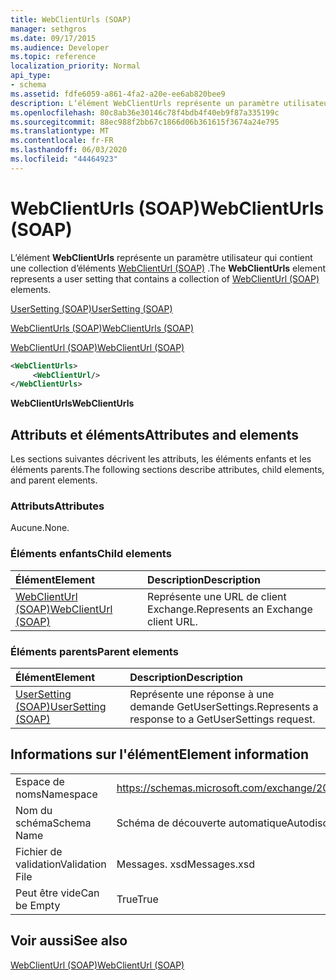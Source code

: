```yaml
---
title: WebClientUrls (SOAP)
manager: sethgros
ms.date: 09/17/2015
ms.audience: Developer
ms.topic: reference
localization_priority: Normal
api_type:
- schema
ms.assetid: fdfe6059-a861-4fa2-a20e-ee6ab820bee9
description: L’élément WebClientUrls représente un paramètre utilisateur qui contient une collection d’éléments WebClientUrl (SOAP).
ms.openlocfilehash: 80c8ab36e30146c78f4bdb4f40eb9f87a335199c
ms.sourcegitcommit: 88ec988f2bb67c1866d06b361615f3674a24e795
ms.translationtype: MT
ms.contentlocale: fr-FR
ms.lasthandoff: 06/03/2020
ms.locfileid: "44464923"
---
```

# <a name="webclienturls-soap"></a><span data-ttu-id="ff06f-103">WebClientUrls (SOAP)</span><span class="sxs-lookup"><span data-stu-id="ff06f-103">WebClientUrls (SOAP)</span></span>

<span data-ttu-id="ff06f-104">L’élément **WebClientUrls** représente un paramètre utilisateur qui contient une collection d’éléments [WebClientUrl (SOAP)](webclienturl-soap.md) .</span><span class="sxs-lookup"><span data-stu-id="ff06f-104">The **WebClientUrls** element represents a user setting that contains a collection of [WebClientUrl (SOAP)](webclienturl-soap.md) elements.</span></span> 
  
[<span data-ttu-id="ff06f-105">UserSetting (SOAP)</span><span class="sxs-lookup"><span data-stu-id="ff06f-105">UserSetting (SOAP)</span></span>](usersetting-soap.md)
  
[<span data-ttu-id="ff06f-106">WebClientUrls (SOAP)</span><span class="sxs-lookup"><span data-stu-id="ff06f-106">WebClientUrls (SOAP)</span></span>](webclienturls-soap.md)
  
[<span data-ttu-id="ff06f-107">WebClientUrl (SOAP)</span><span class="sxs-lookup"><span data-stu-id="ff06f-107">WebClientUrl (SOAP)</span></span>](webclienturl-soap.md)
  
```XML
<WebClientUrls>
     <WebClientUrl/>
</WebClientUrls>

```

 <span data-ttu-id="ff06f-108">**WebClientUrls**</span><span class="sxs-lookup"><span data-stu-id="ff06f-108">**WebClientUrls**</span></span>
## <a name="attributes-and-elements"></a><span data-ttu-id="ff06f-109">Attributs et éléments</span><span class="sxs-lookup"><span data-stu-id="ff06f-109">Attributes and elements</span></span>

<span data-ttu-id="ff06f-110">Les sections suivantes décrivent les attributs, les éléments enfants et les éléments parents.</span><span class="sxs-lookup"><span data-stu-id="ff06f-110">The following sections describe attributes, child elements, and parent elements.</span></span>
  
### <a name="attributes"></a><span data-ttu-id="ff06f-111">Attributs</span><span class="sxs-lookup"><span data-stu-id="ff06f-111">Attributes</span></span>

<span data-ttu-id="ff06f-112">Aucune.</span><span class="sxs-lookup"><span data-stu-id="ff06f-112">None.</span></span>
  
### <a name="child-elements"></a><span data-ttu-id="ff06f-113">Éléments enfants</span><span class="sxs-lookup"><span data-stu-id="ff06f-113">Child elements</span></span>

|<span data-ttu-id="ff06f-114">**Élément**</span><span class="sxs-lookup"><span data-stu-id="ff06f-114">**Element**</span></span>|<span data-ttu-id="ff06f-115">**Description**</span><span class="sxs-lookup"><span data-stu-id="ff06f-115">**Description**</span></span>|
|:-----|:-----|
|[<span data-ttu-id="ff06f-116">WebClientUrl (SOAP)</span><span class="sxs-lookup"><span data-stu-id="ff06f-116">WebClientUrl (SOAP)</span></span>](webclienturl-soap.md) <br/> |<span data-ttu-id="ff06f-117">Représente une URL de client Exchange.</span><span class="sxs-lookup"><span data-stu-id="ff06f-117">Represents an Exchange client URL.</span></span>  <br/> |
   
### <a name="parent-elements"></a><span data-ttu-id="ff06f-118">Éléments parents</span><span class="sxs-lookup"><span data-stu-id="ff06f-118">Parent elements</span></span>

|<span data-ttu-id="ff06f-119">**Élément**</span><span class="sxs-lookup"><span data-stu-id="ff06f-119">**Element**</span></span>|<span data-ttu-id="ff06f-120">**Description**</span><span class="sxs-lookup"><span data-stu-id="ff06f-120">**Description**</span></span>|
|:-----|:-----|
|[<span data-ttu-id="ff06f-121">UserSetting (SOAP)</span><span class="sxs-lookup"><span data-stu-id="ff06f-121">UserSetting (SOAP)</span></span>](usersetting-soap.md) <br/> |<span data-ttu-id="ff06f-122">Représente une réponse à une demande GetUserSettings.</span><span class="sxs-lookup"><span data-stu-id="ff06f-122">Represents a response to a GetUserSettings request.</span></span>  <br/> |
   
## <a name="element-information"></a><span data-ttu-id="ff06f-123">Informations sur l'élément</span><span class="sxs-lookup"><span data-stu-id="ff06f-123">Element information</span></span>

|||
|:-----|:-----|
|<span data-ttu-id="ff06f-124">Espace de noms</span><span class="sxs-lookup"><span data-stu-id="ff06f-124">Namespace</span></span>  <br/> |https://schemas.microsoft.com/exchange/2010/Autodiscover  <br/> |
|<span data-ttu-id="ff06f-125">Nom du schéma</span><span class="sxs-lookup"><span data-stu-id="ff06f-125">Schema Name</span></span>  <br/> |<span data-ttu-id="ff06f-126">Schéma de découverte automatique</span><span class="sxs-lookup"><span data-stu-id="ff06f-126">Autodiscover schema</span></span>  <br/> |
|<span data-ttu-id="ff06f-127">Fichier de validation</span><span class="sxs-lookup"><span data-stu-id="ff06f-127">Validation File</span></span>  <br/> |<span data-ttu-id="ff06f-128">Messages. xsd</span><span class="sxs-lookup"><span data-stu-id="ff06f-128">Messages.xsd</span></span>  <br/> |
|<span data-ttu-id="ff06f-129">Peut être vide</span><span class="sxs-lookup"><span data-stu-id="ff06f-129">Can be Empty</span></span>  <br/> |<span data-ttu-id="ff06f-130">True</span><span class="sxs-lookup"><span data-stu-id="ff06f-130">True</span></span>  <br/> |
   
## <a name="see-also"></a><span data-ttu-id="ff06f-131">Voir aussi</span><span class="sxs-lookup"><span data-stu-id="ff06f-131">See also</span></span>



[<span data-ttu-id="ff06f-132">WebClientUrl (SOAP)</span><span class="sxs-lookup"><span data-stu-id="ff06f-132">WebClientUrl (SOAP)</span></span>](webclienturl-soap.md)

